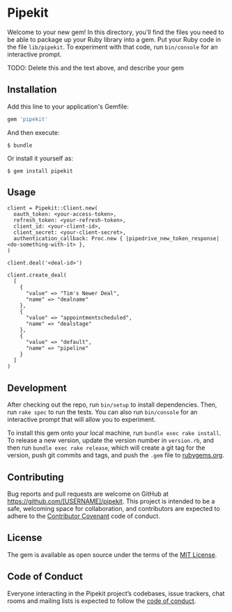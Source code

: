 # Pipekit

Welcome to your new gem! In this directory, you'll find the files you need to be able to package up your Ruby library into a gem. Put your Ruby code in the file `lib/pipekit`. To experiment with that code, run `bin/console` for an interactive prompt.

TODO: Delete this and the text above, and describe your gem

## Installation

Add this line to your application's Gemfile:

```ruby
gem 'pipekit'
```

And then execute:

    $ bundle

Or install it yourself as:

    $ gem install pipekit

## Usage

```
client = Pipekit::Client.new(
  oauth_token: <your-access-token>,
  refresh_token: <your-refresh-token>,
  client_id: <your-client-id>,
  client_secret: <your-client-secret>,
  authentication_callback: Proc.new { |pipedrive_new_token_response| <do-something-with-it> },
)

client.deal('<deal-id>')

client.create_deal(
  [
    {
      "value" => "Tim's Newer Deal",
      "name" => "dealname"
    },
    {
      "value" => "appointmentscheduled",
      "name" => "dealstage"
    },
    {
      "value" => "default",
      "name" => "pipeline"
    }
  ]
)
```

## Development

After checking out the repo, run `bin/setup` to install dependencies. Then, run `rake spec` to run the tests. You can also run `bin/console` for an interactive prompt that will allow you to experiment.

To install this gem onto your local machine, run `bundle exec rake install`. To release a new version, update the version number in `version.rb`, and then run `bundle exec rake release`, which will create a git tag for the version, push git commits and tags, and push the `.gem` file to [rubygems.org](https://rubygems.org).

## Contributing

Bug reports and pull requests are welcome on GitHub at https://github.com/[USERNAME]/pipekit. This project is intended to be a safe, welcoming space for collaboration, and contributors are expected to adhere to the [Contributor Covenant](http://contributor-covenant.org) code of conduct.

## License

The gem is available as open source under the terms of the [MIT License](https://opensource.org/licenses/MIT).

## Code of Conduct

Everyone interacting in the Pipekit project’s codebases, issue trackers, chat rooms and mailing lists is expected to follow the [code of conduct](https://github.com/[USERNAME]/pipekit/blob/master/CODE_OF_CONDUCT.md).
